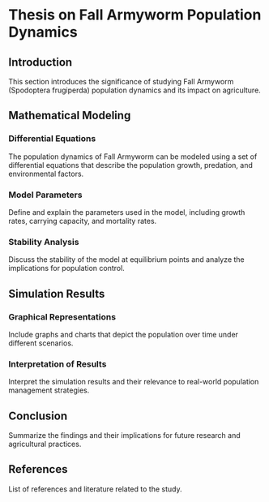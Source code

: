 # Thesis on Fall Armyworm Population Dynamics

## Introduction
This section introduces the significance of studying Fall Armyworm (Spodoptera frugiperda) population dynamics and its impact on agriculture.

## Mathematical Modeling

### Differential Equations
The population dynamics of Fall Armyworm can be modeled using a set of differential equations that describe the population growth, predation, and environmental factors.

### Model Parameters
Define and explain the parameters used in the model, including growth rates, carrying capacity, and mortality rates.

### Stability Analysis
Discuss the stability of the model at equilibrium points and analyze the implications for population control.

## Simulation Results

### Graphical Representations
Include graphs and charts that depict the population over time under different scenarios.

### Interpretation of Results
Interpret the simulation results and their relevance to real-world population management strategies.

## Conclusion
Summarize the findings and their implications for future research and agricultural practices.

## References
List of references and literature related to the study.